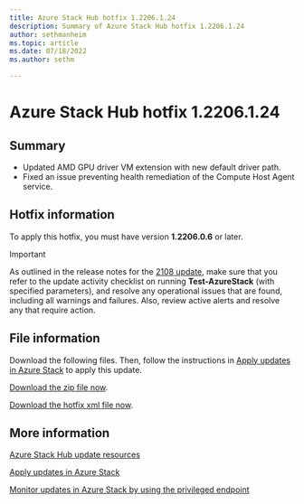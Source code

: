 ```yaml
---
title: Azure Stack Hub hotfix 1.2206.1.24
description: Summary of Azure Stack Hub hotfix 1.2206.1.24
author: sethmanheim
ms.topic: article
ms.date: 07/18/2022
ms.author: sethm

---
```


# Azure Stack Hub hotfix 1.2206.1.24

## Summary

- Updated AMD GPU driver VM extension with new default driver path.
- Fixed an issue preventing health remediation of the Compute Host Agent service.

<!-- ## Fixes rolled up from previous hotfix releases -->

## Hotfix information

To apply this hotfix, you must have version **1.2206.0.6** or later.

> [!IMPORTANT]
> As outlined in the release notes for the [2108 update](release-notes.md?view=azs-2206&preserve-view=true), make sure that you refer to the update activity checklist on running **Test-AzureStack** (with specified parameters), and resolve any operational issues that are found, including all warnings and failures. Also, review active alerts and resolve any that require action.

## File information

Download the following files. Then, follow the instructions in [Apply updates in Azure Stack](azure-stack-apply-updates.md) to apply this update.

[Download the zip file now](https://azurestackhub.azureedge.net/PR/download/MAS_ProdHotfix_1.2206.1.24/HotFix/AzS_Update_1.2206.1.24.zip).

[Download the hotfix xml file now](https://azurestackhub.azureedge.net/PR/download/MAS_ProdHotfix_1.2206.1.24/HotFix/metadata.xml).

## More information

[Azure Stack Hub update resources](azure-stack-updates.md)

[Apply updates in Azure Stack](azure-stack-apply-updates.md)

[Monitor updates in Azure Stack by using the privileged endpoint](azure-stack-monitor-update.md)
